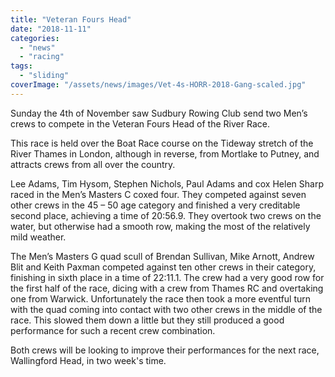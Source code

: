 ```yaml
---
title: "Veteran Fours Head"
date: "2018-11-11"
categories: 
  - "news"
  - "racing"
tags: 
  - "sliding"
coverImage: "/assets/news/images/Vet-4s-HORR-2018-Gang-scaled.jpg"
---
```


Sunday the 4th of November saw Sudbury Rowing Club send two Men’s crews to compete in the Veteran Fours Head of the River Race.

This race is held over the Boat Race course on the Tideway stretch of the River Thames in London, although in reverse, from Mortlake to Putney, and attracts crews from all over the country.

Lee Adams, Tim Hysom, Stephen Nichols, Paul Adams and cox Helen Sharp raced in the Men’s Masters C coxed four. They competed against seven other crews in the 45 – 50 age category and finished a very creditable second place, achieving a time of 20:56.9. They overtook two crews on the water, but otherwise had a smooth row, making the most of the relatively mild weather.

The Men’s Masters G quad scull of Brendan Sullivan, Mike Arnott, Andrew Blit and Keith Paxman competed against ten other crews in their category, finishing in sixth place in a time of 22:11.1. The crew had a very good row for the first half of the race, dicing with a crew from Thames RC and overtaking one from Warwick. Unfortunately the race then took a more eventful turn with the quad coming into contact with two other crews in the middle of the race. This slowed them down a little but they still produced a good performance for such a recent crew combination.

Both crews will be looking to improve their performances for the next race, Wallingford Head, in two week's time.
